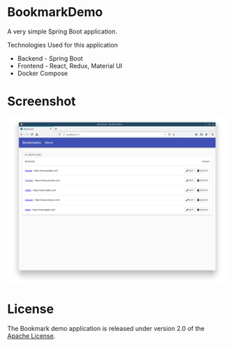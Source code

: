 # BookmarkDemo
A very simple Spring Boot application.

Technologies Used for this application
* Backend - Spring Boot
* Frontend - React, Redux, Material UI
* Docker Compose


# Screenshot
![screenshot.png](screenshot.png)


# License

The Bookmark demo application is released under version 2.0 of the [Apache License](https://www.apache.org/licenses/LICENSE-2.0).